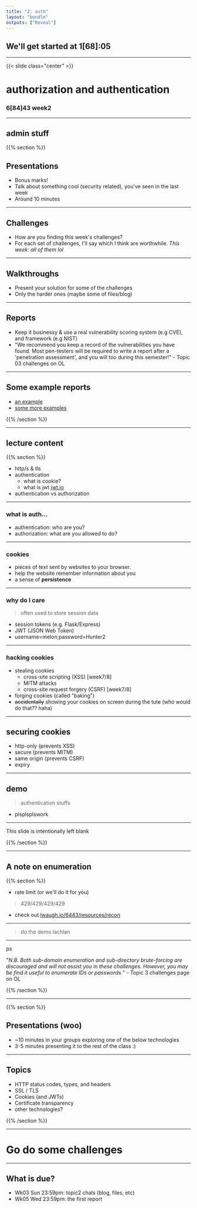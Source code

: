 ```yaml
---
title: "2: auth"
layout: "bundle"
outputs: ["Reveal"]
---
```


## We'll get started at 1[68]:05

---

{{< slide class="center" >}}
# authorization and authentication
### 6[84]43 week2

---

## admin stuff

{{% section %}}

## Presentations
* Bonus marks!
* Talk about something cool (security related), you've seen in the last week
* Around 10 minutes

---

## Challenges
* How are you finding this week's challenges?
* For each set of challenges, I'll say which I think are worthwhile. *This week: all of them lol*

---

## Walkthroughs
* Present your solution for some of the challenges
* Only the harder ones (maybe some of files/blog) 

---

## Reports
* Keep it businessy & use a real vulnerability scoring system (e.g CVE), and framework (e.g NIST)
* "We recommend you keep a record of the vulnerabilities you have found. Most pen-testers will be required to write a report after a 'penetration assessment', and you will too during this semester!" - Topic 03 challenges on OL

---

## Some example reports
* [an example](https://docs.google.com/document/d/1s12Off74DZ8RcELdqdeZSxJTMkbN6l4MHtolwTUrnrU/edit)
* [some more examples](https://github.com/juliocesarfort/public-pentesting-reports)

{{% /section %}}

---

## lecture content

{{% section %}}

* http/s & tls
* authentication
    * what is cookie?
    * what is jwt [jwt.io](https://jwt.io)
* authentication vs authorization

---

### what is auth...
* authentication: who are you?
* authorization: what are you allowed to do?

---

### cookies
* pieces of text sent by websites to your browser.
* help the website remember information about you
* a sense of **persistence**

---

### why do I care
> often used to store session data
* session tokens (e.g. Flask/Express)
* JWT (JSON Web Token)
* username=melon;password=Hunter2

---

### hacking cookies
* stealing cookies
    * cross-site scripting (XSS) [week7/8]
    * MITM attacks
    * cross-site request forgery (CSRF) [week7/8]
* forging cookies (called "baking")
* ~~accidentally~~ showing your cookies on screen during the tute (who would do that?? haha)

---

## securing cookies
* http-only (prevents XSS)
* secure (prevents MITM)
* same origin (prevents CSRF)
* expiry

---

## demo
> authentication stuffs

* plsplsplswork

---

This slide is intentionally left blank

{{% /section %}}

---

## A note on enumeration
{{% section %}}

* rate limit (or we'll do it for you)
> 429/429/429/429
* check out [lwaugh.io/6443/resources/recon](/6443/resources/recon)

---

> do the demo lachlan

---

ps

"*N.B. Both sub-domain enumeration and sub-directory brute-forcing are discouraged and will not assist you in these challenges. However, you may be find it useful to enumerate IDs or passwords.*" - Topic 3 challenges page on OL

{{% /section %}}

---

{{% section %}}

## Presentations (woo)
* ~10 minutes in your groups exploring one of the below technologies 
* 3-5 minutes presenting it to the rest of the class :)

---

## Topics
* HTTP status codes, types, and headers
* SSL / TLS
* Cookies (and JWTs)
* Certificate transparency
* other technologies?

{{% /section %}}

---

# Go do some challenges

---

## What is due?
* Wk03 Sun 23:59pm: topic2 chals (blog, files, etc)
* Wk05 Wed 23:59pm: the first report
